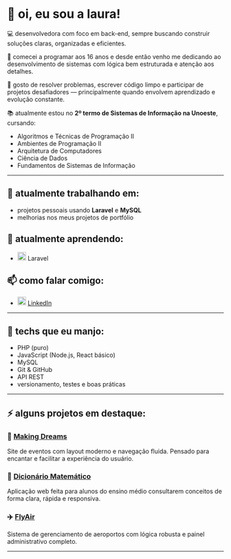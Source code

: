 # 👋 oi, eu sou a laura!

💻 desenvolvedora com foco em back-end, sempre buscando construir soluções claras, organizadas e eficientes.

🚀 comecei a programar aos 16 anos e desde então venho me dedicando ao desenvolvimento de sistemas com lógica bem estruturada e atenção aos detalhes.

🎯 gosto de resolver problemas, escrever código limpo e participar de projetos desafiadores — principalmente quando envolvem aprendizado e evolução constante.

📚 atualmente estou no **2º termo de Sistemas de Informação na Unoeste**, cursando:
- Algoritmos e Técnicas de Programação II
- Ambientes de Programação II
- Arquitetura de Computadores
- Ciência de Dados
- Fundamentos de Sistemas de Informação

---

## 🔭 atualmente trabalhando em:
- projetos pessoais usando **Laravel** e **MySQL**
- melhorias nos meus projetos de portfólio

## 🌱 atualmente aprendendo:
- <img src="https://cdn.jsdelivr.net/gh/devicons/devicon@latest/icons/laravel/laravel-original.svg" width="20" height="20" /> Laravel
   
          


## 📫 como falar comigo:
-  <img src="https://cdn.jsdelivr.net/gh/devicons/devicon@latest/icons/linkedin/linkedin-original.svg" width="20" height="20"/>  [LinkedIn](https://www.linkedin.com/in/laura-pimenta-de-oliveira-820a32341)
 


---

## 🧠 techs que eu manjo:

- PHP (puro)
- JavaScript (Node.js, React básico)
- MySQL
- Git & GitHub
- API REST
- versionamento, testes e boas práticas

---

## ⚡ alguns projetos em destaque:

### 🎉 [Making Dreams](https://lldev.com.br/makingDreams/public/home.html)
Site de eventos com layout moderno e navegação fluida. Pensado para encantar e facilitar a experiência do usuário.

### 📘 [Dicionário Matemático](https://lldev.com.br/dicionario/index.php)
Aplicação web feita para alunos do ensino médio consultarem conceitos de forma clara, rápida e responsiva.

### ✈️ [FlyAir](https://lldev.com.br/aeroporto/)
Sistema de gerenciamento de aeroportos com lógica robusta e painel administrativo completo.

---

